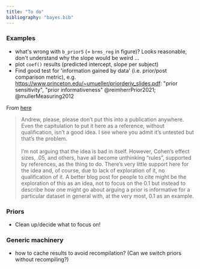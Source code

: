```yaml
---
title: "To do"
bibliography: "bayes.bib"
---
```


### Examples

- what's wrong with `b_prior5` (= `brms_reg` in figure)? Looks reasonable, don't understand why the slope would be weird ...
- plot `coef()` results (predicted intercept, slope per subject)
- Find good test for 'information gained by data' (i.e. prior/post comparison metric), e.g. https://www.princeton.edu/~umueller/priorderiv_slides.pdf: "prior sensitivity", "prior informativeness" @reimherrPrior2021; @mullerMeasuring2012

From [here](https://statmodeling.stat.columbia.edu/2019/08/10/for-each-parameter-or-other-qoi-compare-the-posterior-sd-to-the-prior-sd-if-the-posterior-sd-for-any-parameter-or-qoi-is-more-than-0-1-times-the-prior-sd-then-print-out-a-note-the-prior-dist/#comments)

> Andrew, please, please don’t put this into a publication anywhere. Even the capitulation to put it here as a reference, without qualification, isn’t a good idea. I see where you admit it’s untested but that’s the problem.<br><br>
> I’m not arguing that the idea is bad in itself. However, Cohen’s effect sizes, .05, and others, have all become unthinking “rules”, supported by references, as the thing to do. There’s very little support here for the idea and, of course, due to lack of exploration of it, no qualification of it. A better blog post for people to cite might be the exploration of this as an idea, not to focus on the 0.1 but instead to describe how one might go about arguing a prior is informative for a particular dataset in general with, at the very most, 0.1 as an example.

### Priors

- Clean up/decide what to focus on!

### Generic machinery

- how to cache results to avoid recompilation? (Can we switch priors without recompiling?)
